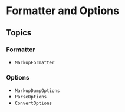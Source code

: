 # Formatter and Options

## Topics

### Formatter

- ``MarkupFormatter``

### Options

- ``MarkupDumpOptions``
- ``ParseOptions``
- ``ConvertOptions``

<!-- Copyright (c) 2021-2022 Apple Inc and the Swift Project authors. All Rights Reserved. -->
